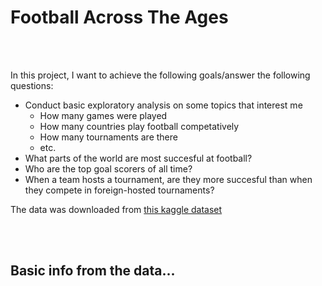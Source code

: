 # Football Across The Ages
<br/><br/>

In this project, I want to achieve the following goals/answer the following questions:

* Conduct basic exploratory analysis on some topics that interest me
  * How many games were played
  * How many countries play football competatively
  * How many tournaments are there
  * etc.
* What parts of the world are most succesful at football?
* Who are the top goal scorers of all time?
* When a team hosts a tournament, are they more succesful than when they compete in foreign-hosted tournaments?

The data was downloaded from [this kaggle dataset](https://www.kaggle.com/datasets/martj42/international-football-results-from-1872-to-2017?select=goalscorers.csv)

<br/><br/>
## Basic info from the data...
